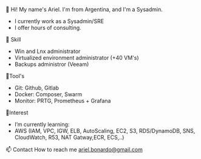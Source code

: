 👋 Hi! 
  My name's Ariel. I'm from Argentina, and I'm a Sysadmin. 
  - I currently work as a Sysadmin/SRE
  - I offer hours of consulting.


👀 Skill
- Win and Lnx administrator
- Virtualized environment administrator (+40 VM's)
- Backups administror (Veeam)


🧰Tool's
- Git: Github, Gitlab
- Docker: Composer, Swarm
- Monitor: PRTG, Prometheus + Grafana


🌱Interest
-  I’m currently learning:
-  AWS (IAM, VPC, IGW, ELB, AutoScaling, EC2, S3, RDS/DynamoDB, SNS, CloudWatch, R53, NAT Gatway,ECR, ECS,..)



📫 Contact 
How to reach me ariel.bonardo@gmail.com

<!---
arielbonardo/arielbonardo is a ✨ special ✨ repository because its `README.md` (this file) appears on your GitHub profile.
You can click the Preview link to take a look at your changes.
--->
